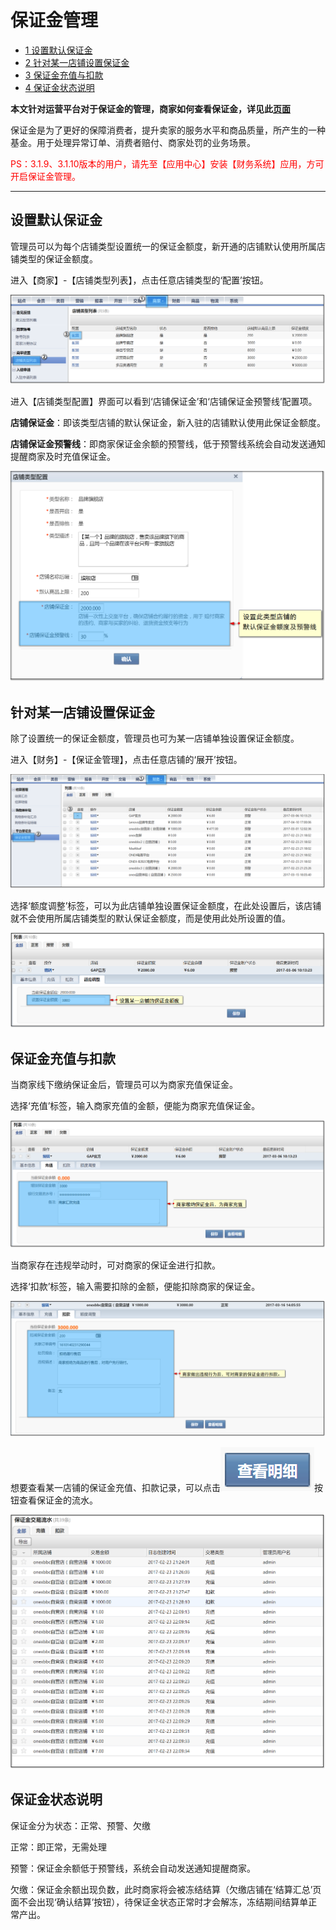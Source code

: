 # 保证金管理

* [1 设置默认保证金](#1)
* [2 针对某一店铺设置保证金](#2)
* [3 保证金充值与扣款](#3)
* [4 保证金状态说明](#4)

**本文针对运营平台对于保证金的管理，商家如何查看保证金，详见此[页面](../300.shopCenter/1400.shop-guaranteeMoney.md)**

保证金是为了更好的保障消费者，提升卖家的服务水平和商品质量，所产生的一种基金。用于处理异常订单、消费者赔付、商家处罚的业务场景。

<font color="#FF0000">PS：3.1.9、3.1.10版本的用户，请先至【应用中心】安装【财务系统】应用，方可开启保证金管理。</font>

_ _ _

## <a id="1">设置默认保证金</a>

管理员可以为每个店铺类型设置统一的保证金额度，新开通的店铺默认使用所属店铺类型的保证金额度。

进入【商家】-【店铺类型列表】，点击任意店铺类型的‘配置’按钮。

![](images/admin-finance01.png)

进入【店铺类型配置】界面可以看到‘店铺保证金’和‘店铺保证金预警线’配置项。

**店铺保证金**：即该类型店铺的默认保证金，新入驻的店铺默认使用此保证金额度。

**店铺保证金预警线**：即商家保证金余额的预警线，低于预警线系统会自动发送通知提醒商家及时充值保证金。

![](images/admin-finance02.png)


## <a id="2">针对某一店铺设置保证金</a>

除了设置统一的保证金额度，管理员也可为某一店铺单独设置保证金额度。

进入【财务】-【保证金管理】，点击任意店铺的‘展开’按钮。

![](images/admin-finance03.png)

选择‘额度调整’标签，可以为此店铺单独设置保证金额度，在此处设置后，该店铺就不会使用所属店铺类型的默认保证金额度，而是使用此处所设置的值。

![](images/admin-finance04.png)

## <a id="3">保证金充值与扣款</a>

当商家线下缴纳保证金后，管理员可以为商家充值保证金。

选择‘充值’标签，输入商家充值的金额，便能为商家充值保证金。

![](images/admin-finance05.png)

当商家存在违规举动时，可对商家的保证金进行扣款。

选择‘扣款’标签，输入需要扣除的金额，便能扣除商家的保证金。

![](images/admin-finance06.png)

想要查看某一店铺的保证金充值、扣款记录，可以点击![](images/admin-finance07.png)按钮查看保证金的流水。

![](images/admin-finance08.png)

## <a id="4">保证金状态说明</a>

保证金分为状态：正常、预警、欠缴

正常：即正常，无需处理

预警：保证金余额低于预警线，系统会自动发送通知提醒商家。

欠缴：保证金余额出现负数，此时商家将会被冻结结算（欠缴店铺在‘结算汇总’页面不会出现‘确认结算’按钮），待保证金状态正常时才会解冻，冻结期间结算单正常产出。



